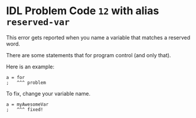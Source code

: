 # IDL Problem Code `12` with alias `reserved-var`

This error gets reported when you name a variable that matches a reserved word.

There are some statements that for program control (and only that).

Here is an example:

```idl
a = for
;   ^^^ problem
```

To fix, change your variable name.

```idl
a = myAwesomeVar
;   ^^^ fixed!
```
